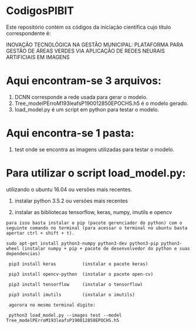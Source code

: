 # CodigosPIBIT
Este repositório contém os códigos da iniciação científica cujo título correspondente é:

INOVAÇÃO TECNOLÓGICA NA GESTÃO MUNICIPAL: 
  PLATAFORMA PARA GESTÃO DE ÁREAS VERDES VIA APLICAÇÃO DE REDES NEURAIS ARTIFICIAIS EM IMAGENS

# Aqui encontram-se 3 arquivos:
  1) DCNN corresponde a rede usada para gerar o modelo.
  2) Tree_modelPErroM193leafsP190012850EPOCHS.h5 é o modelo gerado.
  3) load_model.py é um script em python para testar o modelo.
  
# Aqui encontra-se 1 pasta:
1) test onde se encontra as imagens utilizadas para testar o modelo.
  
# Para utilizar o script load_model.py:
  utilizando o ubuntu 16.04 ou versões mais recentes.
  1) instalar python 3.5.2 ou versões mais recentes
  
  2) instalar as bibliotecas tensorflow, keras, numpy, imutils e opencv
  
    para isso basta instalar o pip (pacote gerenciador do python) com o seguinte comando no terminal (para acessar o terminal no ubuntu basta apertar ctrl + shift + t).
    
    sudo apt-get install python3-numpy python3-dev python3-pip python3-wheel (instalar numpy + pip + pacote de desenvolvedor do python e suas dependencias)
    
     pip3 install keras          (instalar o pacote keras)
     
     pip3 install opencv-python  (instalar o pacote open-cv)
     
     pip3 install tensorflow     (instalar o tensorflow)
     
     pip3 install imutils        (instalar o imutils)
     
     agorora no mesmo terminal digite:
     
     python3 load_model.py --images test --model Tree_modelPErroM193leafsP190012850EPOCHS.h5
     
